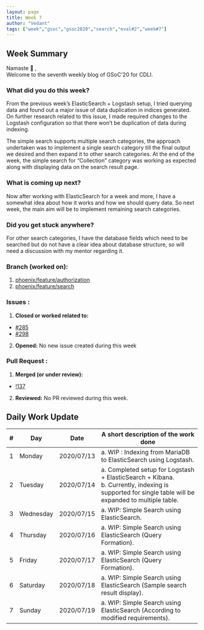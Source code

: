 ```yaml
---
layout: page
title: Week 7
author: "Vedant"
tags: ["week","gsoc","gsoc2020","search","eval#2","week#7"]
---
```


## Week Summary

Namaste 🙏 ,    
Welcome to the seventh weekly blog of GSoC'20 for CDLI.  

### What did you do this week?

From the previous week’s ElasticSearch + Logstash setup, I tried querying data and found out a major issue of data duplication in indices generated. On further research related to this issue, I made required changes to the Logstash configuration so that there won’t be duplication of data during indexing. 

The simple search supports multiple search categories, the approach undertaken was to implement a single search category till the final output we desired and then expand it to other search categories. At the end of the week, the simple search for “Collection” category was working as expected along with displaying data on the search result page.

### What is coming up next?

Now after working with ElasticSearch for a week and more, I have a somewhat idea about how it works and how we should query data. So next week, the main aim will be to implement remaining search categories.

### Did you get stuck anywhere?

For other search categories, I have the database fields which need to be searched but do not have a clear idea about database structure, so will need a discussion with my mentor regarding it.

### Branch (worked on): 
1. [phoenix/feature/authorization](https://gitlab.com/cdli/framework/-/tree/phoenix/feature/authorization)
2. [phoenix/feature/search](https://gitlab.com/cdli/framework/-/tree/phoenix/feature/search)

### Issues : 
1. **Closed or worked related to:**
  - [#285](https://gitlab.com/cdli/framework/-/issues/285)
  - [#298](https://gitlab.com/cdli/framework/-/issues/298)
2. **Opened:** No new issue created during this week

### Pull Request : 
1. **Merged (or under review):**
  - [!137](https://gitlab.com/cdli/framework/-/merge_requests/137)
2. **Reviewed:** No PR reviewed during this week.

## Daily Work Update

|\#|Day|Date|A short description of the work done|  
|---	|---	|---	|---	|  
|1   	| Monday 	|   2020/07/13	| a. WIP : Indexing from MariaDB to ElasticSearch using Logstash. |  
|2   	| Tuesday  	|   2020/07/14	|  a. Completed setup for Logstash + ElasticSearch + Kibana. <br> b. Currently, indexing is supported for single table will be expanded to multiple table. 	|  
|3   	| Wednesday  	|  2020/07/15 	| a. WIP: Simple Search using ElasticSearch.  	|  
|4   	| Thursday  	|   2020/07/16	| a. WIP: Simple Search using ElasticSearch (Query Formation).  	|  
|5   	| Friday  	|   2020/07/17	|  a. WIP: Simple Search using ElasticSearch (Query Formation).	|  
|6   	| Saturday  	|   2020/07/18	| a. WIP: Simple Search using ElasticSearch (Sample search result display). 	|  
|7   	| Sunday  	|   2020/07/19	|  a. WIP: Simple Search using ElasticSearch (According to modified requirements). 	|  
